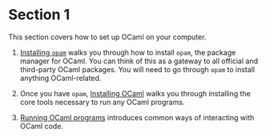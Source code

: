 # Section 1

This section covers how to set up OCaml on your computer.

1. [Installing `opam`](./opam.md) walks you through how to install `opam`, the package manager for OCaml. You can think of this as a gateway to all official and third-party OCaml packages. You will need to go through `opam` to install anything OCaml-related.

2. Once you have `opam`, [Installing OCaml](./ocaml.md) walks you through installing the core tools necessary to run any OCaml programs.

3. [Running OCaml programs](./run.md) introduces common ways of interacting with OCaml code.
